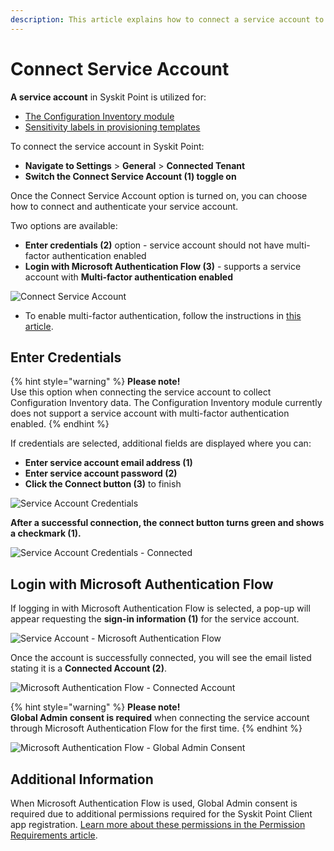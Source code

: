 ```yaml
---
description: This article explains how to connect a service account to Syskit Point. 
---
```


# Connect Service Account

**A service account** in Syskit Point is utilized for:
 * [The Configuration Inventory module](../configuration-inventory/configuration-inventory-requirements.md)
 * [Sensitivity labels in provisioning templates](../governance-and-automation/provisioning/enable-sensitivity-labels.md)

To connect the service account in Syskit Point:
* **Navigate to Settings** > **General** > **Connected Tenant**
* **Switch the Connect Service Account (1) toggle on**

Once the Connect Service Account option is turned on, you can choose how to connect and authenticate your service account.

Two options are available:

* **Enter credentials (2)** option - service account should not have multi-factor authentication enabled
* **Login with Microsoft Authentication Flow (3)** - supports a service account with **Multi-factor authentication enabled** 

![Connect Service Account](../.gitbook/assets/connect-service-account-toggle.png)

  * To enable multi-factor authentication, follow the instructions in [this article](https://support.microsoft.com/en-us/office/set-up-your-microsoft-365-sign-in-for-multi-factor-authentication-ace1d096-61e5-449b-a875-58eb3d74de14).

## Enter Credentials

{% hint style="warning" %}
**Please note!**  
Use this option when connecting the service account to collect Configuration Inventory data. 
The Configuration Inventory module currently does not support a service account with multi-factor authentication enabled.
{% endhint %}

If credentials are selected, additional fields are displayed where you can:
* **Enter service account email address (1)**
* **Enter service account password (2)**
* **Click the Connect button (3)** to finish

![Service Account Credentials](../.gitbook/assets/connect-service-account-credentials.png)

**After a successful connection, the connect button turns green and shows a checkmark (1).**

![Service Account Credentials - Connected](../.gitbook/assets/connect-service-account-checkmark.png)

## Login with Microsoft Authentication Flow
If logging in with Microsoft Authentication Flow is selected, a pop-up will appear requesting the **sign-in information (1)** for the service account. 

![Service Account - Microsoft Authentication Flow](../.gitbook/assets/connect-service-account-MFA.png)

Once the account is successfully connected, you will see the email listed stating it is a **Connected Account (2)**.

![Microsoft Authentication Flow - Connected Account](../.gitbook/assets/connect-service-account-MFA-connected.png)

{% hint style="warning" %}
**Please note!**  
**Global Admin consent is required** when connecting the service account through Microsoft Authentication Flow for the first time. 
{% endhint %}

![Microsoft Authentication Flow - Global Admin Consent](../.gitbook/assets/connect-service-account-consent.png)

## Additional Information
When Microsoft Authentication Flow is used, Global Admin consent is required due to additional permissions required for the Syskit Point Client app registration. 
[Learn more about these permissions in the Permission Requirements article](../requirements/permission-requirements.md#syskit-point-client).